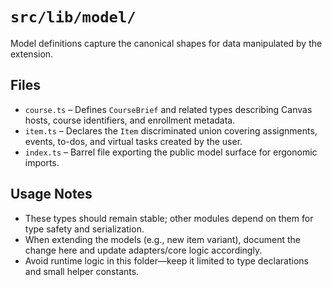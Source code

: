 # `src/lib/model/`

Model definitions capture the canonical shapes for data manipulated by the extension.

## Files
- `course.ts` – Defines `CourseBrief` and related types describing Canvas hosts, course identifiers, and enrollment metadata.
- `item.ts` – Declares the `Item` discriminated union covering assignments, events, to-dos, and virtual tasks created by the user.
- `index.ts` – Barrel file exporting the public model surface for ergonomic imports.

## Usage Notes
- These types should remain stable; other modules depend on them for type safety and serialization.
- When extending the models (e.g., new item variant), document the change here and update adapters/core logic accordingly.
- Avoid runtime logic in this folder—keep it limited to type declarations and small helper constants.
